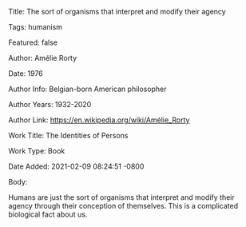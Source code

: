 Title:  The sort of organisms that interpret and modify their agency

Tags:   humanism

Featured: false

Author: Amélie Rorty

Date:   1976

Author Info: Belgian-born American philosopher

Author Years: 1932-2020

Author Link: https://en.wikipedia.org/wiki/Amélie_Rorty

Work Title: The Identities of Persons

Work Type: Book

Date Added: 2021-02-09 08:24:51 -0800

Body: 

Humans are just the sort of organisms that interpret and modify their agency through their conception of themselves. This is a complicated biological fact about us.


